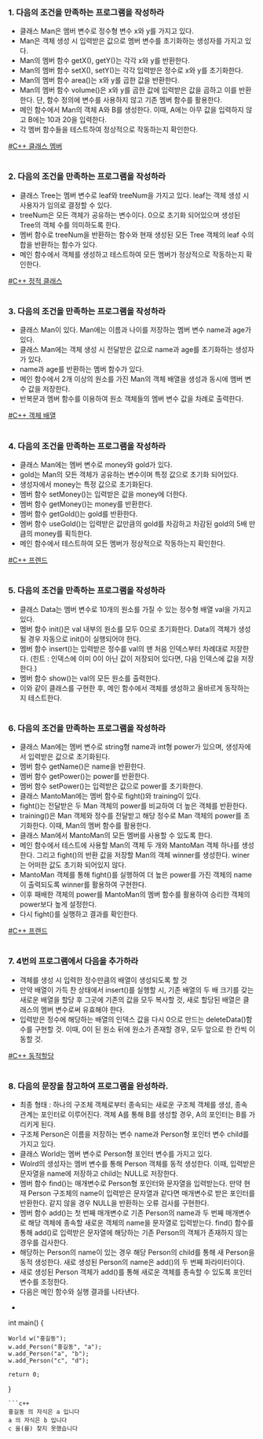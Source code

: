 ### 1. 다음의 조건을 만족하는 프로그램을 작성하라
- 클래스 Man은 멤버 변수로 정수형 변수 x와 y를 가지고 있다.
- Man은 객체 생성 시 입력받은 값으로 멤버 변수를 초기화하는 생성자를 가지고 있다.
- Man의 멤버 함수 getX(), getY()는 각각 x와 y를 반환한다.
- Man의 멤버 함수 setX(), setY()는 각각 입력받은 정수로 x와 y를 초기화한다.
- Man의 멤버 함수 area()는 x와 y를 곱한 값을 반환한다.
- Man의 멤버 함수 volume()은 x와 y를 곱한 값에 입력받은 값을 곱하고 이를 반환한다. 단, 함수 정의에 변수를 사용하지 않고 기존 멤버 함수를 활용한다.
- 메인 함수에서 Man의 객체 A와 B를 생성한다. 이때, A에는 아무 값을 입력하지 않고 B에는 10과 20을 입력한다.
- 각 멤버 함수들을 테스트하여 정상적으로 작동하는지 확인한다.

[#C++ 클래스 멤버](https://github.com/geunkim/CPPLectures/blob/master/Class/Objects.md)

#

### 2. 다음의 조건을 만족하는 프로그램을 작성하라

- 클래스 Tree는 멤버 변수로 leaf와 treeNum을 가지고 있다. leaf는 객체 생성 시 사용자가 임의로 결정할 수 있다.
- treeNum은 모든 객체가 공유하는 변수이다. 0으로 초기화 되어있으며 생성된 Tree의 객체 수를 의미하도록 한다. 
- 멤버 함수로 treeNum을 반환하는 함수와 현재 생성된 모든 Tree 객체의 leaf 수의 합을 반환하는 함수가 있다.
- 메인 함수에서 객체를 생성하고 테스트하여 모든 멤버가 정상적으로 작동하는지 확인한다.

[#C++ 정적 클래스](https://github.com/geunkim/CPPLectures/blob/master/Class/Static.md)
#

### 3. 다음의 조건을 만족하는 프로그램을 작성하라

- 클래스 Man이 있다. Man에는 이름과 나이를 저장하는 멤버 변수 name과 age가 있다.
- 클래스 Man에는 객체 생성 시 전달받은 값으로 name과 age를 초기화하는 생성자가 있다.
- name과 age를 반환하는 멤버 함수가 있다.
- 메인 함수에서 2개 이상의 원소를 가진 Man의 객체 배열을 생성과 동시에 멤버 변수 값을 저장한다.
- 반복문과 멤버 함수를 이용하여 원소 객체들의 멤버 변수 값을 차례로 출력한다.

[#C++ 객체 배열](https://github.com/Hongyoosung/Cpp-Learning/blob/master/ObjectPointer/ObjectArray.md)

#

### 4. 다음의 조건을 만족하는 프로그램을 작성하라

- 클래스 Man에는 멤버 변수로 money와 gold가 있다.
- gold는 Man의 모든 객체가 공유하는 변수이며 특정 값으로 초기화 되어있다.
- 생성자에서 money는 특정 값으로 초기화된다.
- 멤버 함수 setMoney()는 입력받은 값을 money에 더한다.
- 멤버 함수 getMoney()는 money를 반환한다.
- 멤버 함수 getGold()는 gold를 반환한다.
- 멤버 함수 useGold()는 입력받은 값만큼의 gold를 차감하고 차감된 gold의 5배 만큼의 money를 획득한다.
- 메인 함수에서 테스트하여 모든 멤버가 정상적으로 작동하는지 확인한다.

[#C++ 프렌드](https://github.com/geunkim/CPPLectures/blob/master/friend_function_class.md)

#

### 5. 다음의 조건을 만족하는 프로그램을 작성하라

- 클래스 Data는 멤버 변수로 10개의 원소를 가질 수 있는 정수형 배열 val을 가지고 있다.
- 멤버 함수 init()은 val 내부의 원소를 모두 0으로 초기화한다. Data의 객체가 생성될 경우 자동으로 init()이 실행되어야 한다.
- 멤버 함수 insert()는 입력받은 정수를 val의 맨 처음 인덱스부터 차례대로 저장한다. (힌트 : 인덱스에 이미 0이 아닌 값이 저장되어 있다면, 다음 인덱스에 값을 저장한다.)
- 멤버 함수 show()는 val의 모든 원소를 출력한다.
- 이와 같이 클래스를 구현한 후, 메인 함수에서 객체를 생성하고 올바르게 동작하는지 테스트한다.

#

### 6. 다음의 조건을 만족하는 프로그램을 작성하라

- 클래스 Man에는 멤버 변수로 string형 name과 int형 power가 있으며, 생성자에서 입력받은 값으로 초기화된다.
- 멤버 함수 getName()은 name을 반환한다.
- 멤버 함수 getPower()는 power를 반환한다.
- 멤버 함수 setPower()는 입력받은 값으로 power를 초기화한다.
- 클래스 MantoMan에는 멤버 함수로 fight()와 training이 있다.
- fight()는 전달받은 두 Man 객체의 power를 비교하여 더 높은 객체를 반환한다.
- training()은 Man 객체와 정수를 전달받고 해당 정수로 Man 객체의 power를 초기화한다. 이때, Man의 멤버 함수를 활용한다.
- 클래스 Man에서 MantoMan의 모든 멤버를 사용할 수 있도록 한다.
- 메인 함수에서 테스트에 사용할 Man의 객체 두 개와 MantoMan 객체 하나를 생성한다. 그리고 fight()의 반환 값을 저장할 Man의 객체 winner를 생성한다. winer는 어떠한 값도 초기화 되어있지 않다.
- MantoMan 객체를 통해 fight()를 실행하여 더 높은 power를 가진 객체의 name이 출력되도록 winner를 활용하여 구현한다.
- 이후 패배한 객체의 power를 MantoMan의 멤버 함수를 활용하여 승리한 객체의 power보다 높게 설정한다.
- 다시 fight()를 실행하고 결과를 확인한다.

[#C++ 프렌드](https://github.com/geunkim/CPPLectures/blob/master/friend_function_class.md)

#

### 7. 4번의 프로그램에서 다음을 추가하라
- 객체를 생성 시 입력한 정수만큼의 배열이 생성되도록 할 것
- 만약 배열이 가득 찬 상태에서 insert()를 실행할 시, 기존 배열의 두 배 크기를 갖는 새로운 배열을 할당 후 그곳에 기존의 값을 모두 복사할 것, 새로 할당된 배열은 클래스의 멤버 변수로써 유효해야 한다.
- 입력받은 정수에 해당하는 배열의 인덱스 값을 다시 0으로 만드는 deleteData()함수를 구현할 것. 이때, 0이 된 원소 뒤에 원소가 존재할 경우, 모두 앞으로 한 칸씩 이동할 것.

[#C++ 동적할당](https://github.com/Hongyoosung/Cpp-Learning/blob/master/ObjectPointer/Dynamic%20Memory.md)

#

### 8. 다음의 문장을 참고하여 프로그램을 완성하라.
- 최종 형태 : 하나의 구조체 객체로부터 종속되는 새로운 구조체 객체를 생성, 종속 관계는 포인터로 이루어진다. 객체 A를 통해 B를 생성할 경우, A의 포인터는 B를 가리키게 된다.
- 구조체 Person은 이름을 저장하는 변수 name과 Person형 포인터 변수 child를 가지고 있다.
- 클래스 World는  멤버 변수로 Person형 포인터 변수를 가지고 있다.
- Wolrd의 생성자는 멤버 변수를 통해 Person 객체를 동적 생성한다. 이때, 입력받은 문자열을 name에 저장하고 child는 NULL로 저장한다.
- 멤버 함수 find()는 매개변수로 Person형 포인터와 문자열을 입력받는다. 만약 현재 Person 구조체의 name이 입력받은 문자열과 같다면 매개변수로 받은 포인터를 반환한다. 같지 않을 경우 NULL을 반환하는 오류 검사를 구현한다.
- 멤버 함수 add()는 첫 번째 매개변수로 기존 Person의 name과 두 번째 매개변수로 해당 객체에 종속할 새로운 객체의 name을 문자열로 입력받는다. find() 함수를 통해 add()로 입력받은 문자열에 해당하는 기존 Person의 객체가 존재하지 않는 경우를 검사한다.
- 해당하는 Person의 name이 있는 경우 해당 Person의 child를 통해 새 Person을 동적 생성한다. 새로 생성된 Person의 name은 add()의 두 번째 파라미터이다.
- 새로 생성된 Person 객체가 add()를 통해 새로운 객체를 종속할 수 있도록 포인터 변수를 조정한다.
- 다음은 메인 함수와 실행 결과를 나타낸다.
- ```c++

int main() {

	World w("홍길동");
	w.add_Person("홍길동", "a");
	w.add_Person("a", "b");
	w.add_Person("c", "d");

	return 0;
}
```
```c++
홍길동 의 자식은 a 입니다
a 의 자식은 b 입니다
c 을(를) 찾지 못했습니다
```
